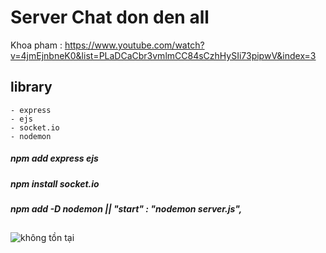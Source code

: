 # Server Chat don den all
Khoa pham : https://www.youtube.com/watch?v=4jmEjnbneK0&list=PLaDCaCbr3vmlmCC84sCzhHySIi73pipwV&index=3
## library
    - express
    - ejs
    - socket.io
    - nodemon

##### npm add express ejs 
##### npm install socket.io
##### npm add -D nodemon  || "start" : "nodemon server.js",

## 

<img src="https://github.com/nguyenvangithub/DemoChat/blob/main/Anh%20minh%20hoa/chat2.png?raw=true" alt="không tồn tại" >


